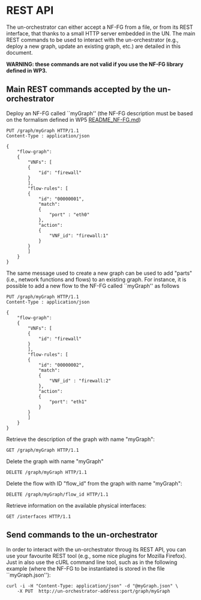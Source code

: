 # REST API

The un-orchestrator can either accept a NF-FG from a file, or from its REST interface, 
that thanks to a small HTTP server embedded in the UN. The main REST commands to be used 
to interact with the un-orchestrator (e.g., deploy a new graph, update an existing graph, 
etc.) are detailed in this document.

**WARNING: these commands are not valid if you use the NF-FG library defined in
WP3.**

## Main REST commands accepted by the un-orchestrator

Deploy an NF-FG called ``myGraph'' (the NF-FG description must be based on the 
formalism defined in WP5 [README_NF-FG.md](README_NF-FG.md))

    PUT /graph/myGraph HTTP/1.1   
    Content-Type : application/json   
  
    {  
        "flow-graph":  
        {  
            "VNFs": [  
		    {  
				"id": "firewall"  
			}  
		    ],  
		    "flow-rules": [  
		    {  
			    "id": "00000001",  
    			"match":  
				{  
					"port" : "eth0"  
				},  
				"action":  
				{  
					"VNF_id": "firewall:1"  
				}  
			}
		    ]  
    	}  
    }  

The same message used to create a new graph can be used to add "parts" (i.e.,
network functions and flows) to an existing graph. For instance, it is possible 
to add a new flow to the NF-FG called ``myGraph'' as follows

    PUT /graph/myGraph HTTP/1.1   
    Content-Type : application/json   
  
    {  
        "flow-graph":  
        {  
            "VNFs": [  
		    {  
				"id": "firewall"  
			}  
		    ],  
		    "flow-rules": [  
			{  
				"id": "00000002",  
				"match":  
				{  
					"VNF_id" : "firewall:2"  
				},  
				"action":  
				{  
					"port": "eth1"  
				}  
			}  
		    ]  
    	}  
    }  

Retrieve the description of the graph with name "myGraph":

	GET /graph/myGraph HTTP/1.1

Delete the graph with name "myGraph"

	DELETE /graph/myGraph HTTP/1.1

Delete the flow with ID "flow_id" from the graph with name "myGraph":

	DELETE /graph/myGraph/flow_id HTTP/1.1

Retrieve information on the available physical interfaces:

	GET /interfaces HTTP/1.1

## Send commands to the un-orchestrator

In order to interact with the un-orchestrator throug its REST API, you can use 
your favourite REST tool (e.g., some nice plugins for Mozilla Firefox). Just in 
also use the cURL command line tool, such as in the following example (where the 
NF-FG to be instantiated is stored in the file ``myGraph.json''):

	curl -i -H "Content-Type: application/json" -d "@myGraph.json" \
		-X PUT  http://un-orchestrator-address:port/graph/myGraph
		
  
